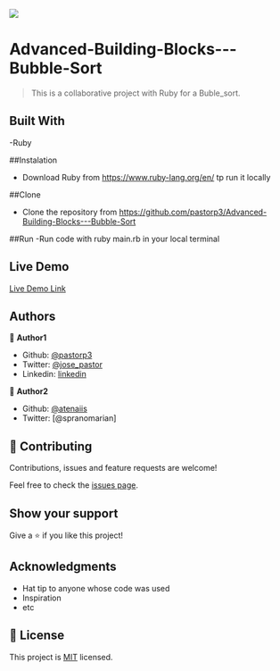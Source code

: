 
![](https://img.shields.io/badge/Microverse-blueviolet)

# Advanced-Building-Blocks---Bubble-Sort

> This is a collaborative project with Ruby for a Buble_sort.

## Built With

-Ruby

##Instalation
- Download Ruby from https://www.ruby-lang.org/en/ tp run it locally 

##Clone
- Clone the repository from https://github.com/pastorp3/Advanced-Building-Blocks---Bubble-Sort

##Run
-Run code with ruby main.rb in your local terminal

## Live Demo
[Live Demo Link](https://repl.it/@pastorp3/Advanced-Building-Blocks-Bubble-Sort#main.rb)

## Authors

👤 **Author1**

- Github: [@pastorp3](https://github.com/pastorp3)
- Twitter: [@jose_pastor](https://twitter.com/jose_pastorp3 )
- Linkedin: [linkedin](https://www.linkedin.com/in/jos%C3%A9-pedraza-acevedo-ab700a1a9/)

👤 **Author2**

- Github: [@atenaiis](https://github.com/atenaiis)
- Twitter: [@spranomarian]


## 🤝 Contributing

Contributions, issues and feature requests are welcome!

Feel free to check the [issues page](https://github.com/sanadwj/Newsweek-clone/issues).

## Show your support

Give a ⭐️ if you like this project!

## Acknowledgments

- Hat tip to anyone whose code was used
- Inspiration
- etc

## 📝 License

This project is [MIT](lic.url) licensed.
